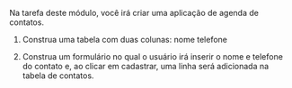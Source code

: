 Na tarefa deste módulo, você irá criar uma aplicação de agenda de contatos.

1) Construa uma tabela com duas colunas:
nome
telefone

2) Construa um formulário no qual o usuário irá inserir o nome e telefone do contato e, ao clicar em cadastrar, uma linha será adicionada na tabela de contatos.
